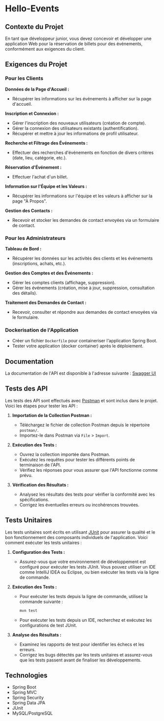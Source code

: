 # Hello-Events


## Contexte du Projet

En tant que développeur junior, vous devez concevoir et développer une application Web pour la réservation de billets pour des événements, conformément aux exigences du client.


## Exigences du Projet

### Pour les Clients

**Données de la Page d'Accueil :**
- Récupérer les informations sur les événements à afficher sur la page d'accueil.

**Inscription et Connexion :**
- Gérer l'inscription des nouveaux utilisateurs (création de compte).
- Gérer la connexion des utilisateurs existants (authentification).
- Récupérer et mettre à jour les informations de profil utilisateur.

**Recherche et Filtrage des Événements :**
- Effectuer des recherches d'événements en fonction de divers critères (date, lieu, catégorie, etc.).

**Réservation d'Événement :**
- Effectuer l'achat d'un billet.

**Information sur l'Équipe et les Valeurs :**
- Récupérer les informations sur l'équipe et les valeurs à afficher sur la page "À Propos".

**Gestion des Contacts :**
- Recevoir et stocker les demandes de contact envoyées via un formulaire de contact.

### Pour les Administrateurs

**Tableau de Bord :**
- Récupérer les données sur les activités des clients et les événements (inscriptions, achats, etc.).

**Gestion des Comptes et des Événements :**
- Gérer les comptes clients (affichage, suppression).
- Gérer les événements (création, mise à jour, suppression, consultation des détails).

**Traitement des Demandes de Contact :**
- Recevoir, consulter et répondre aux demandes de contact envoyées via le formulaire.

### Dockerisation de l'Application

- Créer un fichier `Dockerfile` pour containeriser l'application Spring Boot.
- Tester votre application (docker container) après le déploiement.
## Documentation

La documentation de l'API est disponible à l'adresse suivante : [Swagger UI](http://localhost:8080/swagger-ui/index.html#)

## Tests des API

Les tests des API sont effectués avec [Postman](https://www.postman.com/) et sont inclus dans le projet. Voici les étapes pour tester les API :

1. **Importation de la Collection Postman :**
   - Téléchargez le fichier de collection Postman depuis le répertoire `postman/`.
   - Importez-le dans Postman via `File` > `Import`.

2. **Exécution des Tests :**
   - Ouvrez la collection importée dans Postman.
   - Exécutez les requêtes pour tester les différents points de terminaison de l'API.
   - Vérifiez les réponses pour vous assurer que l'API fonctionne comme prévu.

3. **Vérification des Résultats :**
   - Analysez les résultats des tests pour vérifier la conformité avec les spécifications.
   - Corrigez les éventuelles erreurs ou incohérences trouvées.
     
## Tests Unitaires

Les tests unitaires sont écrits en utilisant [JUnit](https://junit.org/junit4/) pour assurer la qualité et le bon fonctionnement des composants individuels de l'application. Voici comment exécuter les tests unitaires :

1. **Configuration des Tests :**
   - Assurez-vous que votre environnement de développement est configuré pour exécuter les tests JUnit. Vous pouvez utiliser un IDE comme IntelliJ IDEA ou Eclipse, ou bien exécuter les tests via la ligne de commande.

2. **Exécution des Tests :**
   - Pour exécuter les tests depuis la ligne de commande, utilisez la commande suivante :
     ```bash
     mvn test
     ```
   - Pour exécuter les tests depuis un IDE, recherchez et exécutez les configurations de test JUnit.

3. **Analyse des Résultats :**
   - Examinez les rapports de test pour identifier les échecs et les erreurs.
   - Corrigez les bugs détectés par les tests unitaires et assurez-vous que les tests passent avant de finaliser les développements.


## Technologies

- Spring Boot
- Spring MVC
- Spring Security
- Spring Data JPA
- JUnit
- MySQL/PostgreSQL
